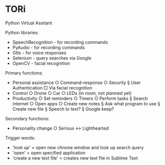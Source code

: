 # TORi
Python Virtual Assitant

Python libraries:
- SpeechRecognition - for recording commands
- PyAudio - for recording commands
- Gtts - for voice responses
- Selenium - query searches via Google
- OpenCV - facial recognition

Primary functions:
- Personal assistance
	○ Command-response
	○ Security
		§ User Authentication
			□ Via facial recognition
- Control
	○ Drone
	○ Car
	○ LEDs (in room, not planned yet)
- Productivity
	○ Set reminders
	○ Timers
	○ Perform tasks
		§ Search internet
	○ Open apps
	○ Create new notes
		§ Ask what program to use
		§ Create new file
		§ Speech to text?
		§ Google keep?
			
Secondary functions:
- Personality change
	○ Serious <-> Lighthearted

Trigger words:
- 'look up' = open new chrome window and look up search query
- 'open' = open specified application
- 'create a new text file' = creates new text file in Sublime Text
